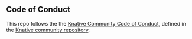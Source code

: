 ## Code of Conduct

This repo follows the the [Knative Community Code of Conduct](https://github.com/knative/community/blob/main/CODE-OF-CONDUCT.md), defined in the [Knative community repository](https://github.com/knative/community).
